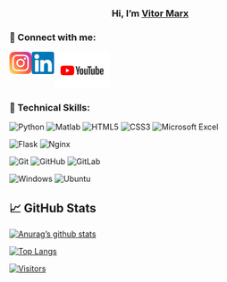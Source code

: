 <h3 align="center">
Hi, I’m <a href="https://www.instagram.com/vitormarx.s/">Vitor Marx</a>
</h3>

### 🤝 Connect with me:
<a href="https://www.instagram.com/vitormarx.s/"><img align="left" src="https://raw.githubusercontent.com/vitormarx/vitormarx/main/images/instagram.svg" alt="icon | Instagram" width="40px"/></a>

<a href="https://www.linkedin.com/in/vitor-marx-melo-silva-582b16189/"><img align="left" src="https://raw.githubusercontent.com/vitormarx/vitormarx/main/images/linkedin.svg" alt="icon | LinkedIn" width="40px"/></a>

<a href="https://www.youtube.com/channel/UCK5rOPhjIlTy0bRYSlTOwDg/videos"><img align="top" src="https://raw.githubusercontent.com/vitormarx/vitormarx/main/images/YouTube-Logo.wine.svg" alt="icon | YouTube" width="100px"/></a>


### 💼 Technical Skills: 


![Python](https://img.shields.io/badge/python-3670A0?style=for-the-badge&logo=python&logoColor=ffdd54)
![Matlab](https://img.shields.io/badge/matlab-darkblue?style=for-the-badge&logo=octave&logoColor=fcd683)
![HTML5](https://img.shields.io/badge/html5-%23E34F26.svg?style=for-the-badge&logo=html5&logoColor=white)
![CSS3](https://img.shields.io/badge/css3-%231572B6.svg?style=for-the-badge&logo=css3&logoColor=white)
![Microsoft Excel](https://img.shields.io/badge/Microsoft_Excel-217346?style=for-the-badge&logo=microsoft-excel&logoColor=white)


![Flask](https://img.shields.io/badge/flask-%23000.svg?style=for-the-badge&logo=flask&logoColor=white)
![Nginx](https://img.shields.io/badge/nginx-%23009639.svg?style=for-the-badge&logo=nginx&logoColor=white)


![Git](https://img.shields.io/badge/git-%23F05033.svg?style=for-the-badge&logo=git&logoColor=white)
![GitHub](https://img.shields.io/badge/github-%23121011.svg?style=for-the-badge&logo=github&logoColor=white)
![GitLab](https://img.shields.io/badge/gitlab-%23181717.svg?style=for-the-badge&logo=gitlab&logoColor=white)


![Windows](https://img.shields.io/badge/Windows-0078D6?style=for-the-badge&logo=windows&logoColor=white)
![Ubuntu](https://img.shields.io/badge/Ubuntu-E95420?style=for-the-badge&logo=ubuntu&logoColor=white)


## 📈 GitHub Stats 

[![Anurag’s github stats](https://github-readme-stats.vercel.app/api?username=vitormarx)](https://github.com/vitormarx)


[![Top Langs](https://github-readme-stats.vercel.app/api/top-langs/?username=vitormarx&layout=compact)](https://github.com/vitormarx)


[![Visitors](https://visitor-badge.glitch.me/badge?page_id=vitormarx.vitormarx)](https://www.vitormarx.dev/)

